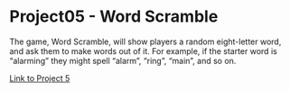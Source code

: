 # Project05 - Word Scramble

The game, Word Scramble, will show players a random eight-letter word, and ask them to make words out of it. For example, if the starter word is “alarming” they might spell “alarm”, “ring”, “main”, and so on.

[Link to Project 5](https://www.hackingwithswift.com/100/swiftui/29)

